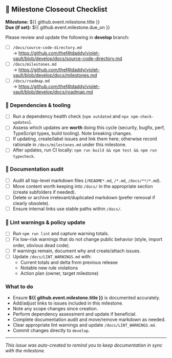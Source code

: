 ## 🔁 Milestone Closeout Checklist

**Milestone:** ${{ github.event.milestone.title }}  
**Due (if set):** ${{ github.event.milestone.due_on }}

Please review and update the following in **develop** branch:

- [ ] `/docs/source-code-directory.md`  
       → https://github.com/thef4tdaddy/violet-vault/blob/develop/docs/source-code-directory.md
- [ ] `/docs/milestones.md`  
       → https://github.com/thef4tdaddy/violet-vault/blob/develop/docs/milestones.md
- [ ] `/docs/roadmap.md`  
       → https://github.com/thef4tdaddy/violet-vault/blob/develop/docs/roadmap.md

### 🔗 Dependencies & tooling

- [ ] Run a dependency health check (`npm outdated` and `npx npm-check-updates`).
- [ ] Assess which updates are **worth** doing this cycle (security, bugfix, perf, TypeScript types, build tooling). Note breaking changes.
- [ ] If updating, create/label issues and link them here; otherwise record rationale in `/docs/milestones.md` under this milestone.
- [ ] After updates, run CI locally: `npm run build && npm test && npm run typecheck`.

### 📝 Documentation audit

- [ ] Audit all top-level markdown files (`/README*.md`, `/*.md`, `/docs/**/*.md`).
- [ ] Move content worth keeping into `/docs/` in the appropriate section (create subfolders if needed).
- [ ] Delete or archive irrelevant/duplicated markdown (prefer removal if clearly obsolete).
- [ ] Ensure internal links use stable paths within `/docs/`.

### 🧹 Lint warnings & policy update

- [ ] Run `npm run lint` and capture warning totals.
- [ ] Fix low-risk warnings that do not change public behavior (style, import order, obvious dead code).
- [ ] If warnings remain, document why and create/attach issues.
- [ ] Update `/docs/LINT_WARNINGS.md` with:
  - Current totals and delta from previous release
  - Notable new rule violations
  - Action plan (owner, target milestone)

### What to do

- Ensure **${{ github.event.milestone.title }}** is documented accurately.
- Add/adjust links to issues included in this milestone.
- Note any scope changes since creation.
- Perform dependency assessment and update if beneficial.
- Complete documentation audit and move/remove markdown as needed.
- Clear appropriate lint warnings and update `/docs/LINT_WARNINGS.md`.
- Commit changes directly to `develop`.

---

_This issue was auto-created to remind you to keep documentation in sync with the milestone._
